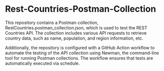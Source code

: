 # Rest-Countries-Postman-Collection
This repository contains a Postman collection, RestCountries.postman_collection.json, which is used to test the REST Countries API. The collection includes various API requests to retrieve country data, such as name, population, and region information, etc.

Additionally, the repository is configured with a GitHub Action workflow to automate the testing of the API collection using Newman, the command-line tool for running Postman collections. The workflow ensures that tests are automatically executed via schedule.

